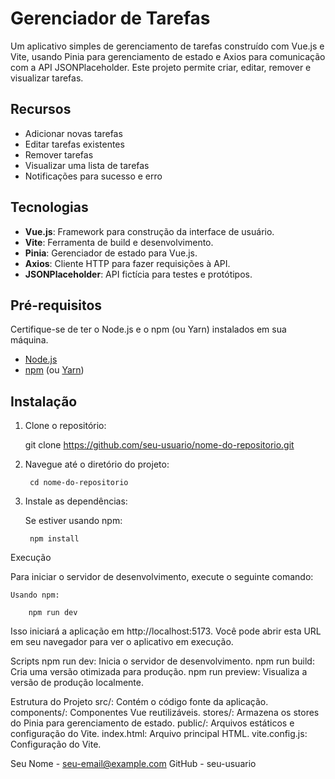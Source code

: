# Gerenciador de Tarefas

Um aplicativo simples de gerenciamento de tarefas construído com Vue.js e Vite, usando Pinia para gerenciamento de estado e Axios para comunicação com a API JSONPlaceholder. Este projeto permite criar, editar, remover e visualizar tarefas.

## Recursos

- Adicionar novas tarefas
- Editar tarefas existentes
- Remover tarefas
- Visualizar uma lista de tarefas
- Notificações para sucesso e erro

## Tecnologias

- **Vue.js**: Framework para construção da interface de usuário.
- **Vite**: Ferramenta de build e desenvolvimento.
- **Pinia**: Gerenciador de estado para Vue.js.
- **Axios**: Cliente HTTP para fazer requisições à API.
- **JSONPlaceholder**: API fictícia para testes e protótipos.

## Pré-requisitos

Certifique-se de ter o Node.js e o npm (ou Yarn) instalados em sua máquina.

- [Node.js](https://nodejs.org/)
- [npm](https://www.npmjs.com/get-npm) (ou [Yarn](https://classic.yarnpkg.com/en/docs/install/))

## Instalação

1. Clone o repositório:

   git clone https://github.com/seu-usuario/nome-do-repositorio.git

2. Navegue até o diretório do projeto:
    
        cd nome-do-repositorio

3. Instale as dependências:

    Se estiver usando npm:
    
        npm install

Execução

Para iniciar o servidor de desenvolvimento, execute o seguinte comando:

    Usando npm:

        npm run dev

Isso iniciará a aplicação em http://localhost:5173. Você pode abrir esta URL em seu navegador para ver o aplicativo em execução.

Scripts
    npm run dev: Inicia o servidor de desenvolvimento.
    npm run build: Cria uma versão otimizada para produção.
    npm run preview: Visualiza a versão de produção localmente.

Estrutura do Projeto
src/: Contém o código fonte da aplicação.
    components/: Componentes Vue reutilizáveis.
    stores/: Armazena os stores do Pinia para gerenciamento de estado.
public/: Arquivos estáticos e configuração do Vite.
index.html: Arquivo principal HTML.
vite.config.js: Configuração do Vite.

Seu Nome - seu-email@example.com
GitHub - seu-usuario